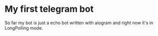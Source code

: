 # My first telegram bot 

So far my bot is just a echo bot written with aiogram and right now it's in LongPolling mode.